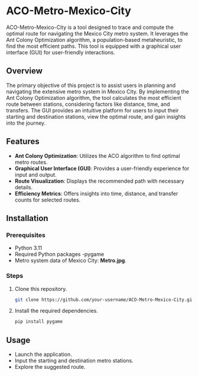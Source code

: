 # ACO-Metro-Mexico-City

ACO-Metro-Mexico-City is a tool designed to trace and compute the optimal route for navigating the Mexico City metro system. It leverages the Ant Colony Optimization algorithm, a population-based metaheuristic, to find the most efficient paths. This tool is equipped with a graphical user interface (GUI) for user-friendly interactions.

## Overview

The primary objective of this project is to assist users in planning and navigating the extensive metro system in Mexico City. By implementing the Ant Colony Optimization algorithm, the tool calculates the most efficient route between stations, considering factors like distance, time, and transfers. The GUI provides an intuitive platform for users to input their starting and destination stations, view the optimal route, and gain insights into the journey.

## Features

- **Ant Colony Optimization**: Utilizes the ACO algorithm to find optimal metro routes.
- **Graphical User Interface (GUI)**: Provides a user-friendly experience for input and output.
- **Route Visualization**: Displays the recommended path with necessary details.
- **Efficiency Metrics**: Offers insights into time, distance, and transfer counts for selected routes.

## Installation

### Prerequisites

- Python 3.11
- Required Python packages
    -pygame
- Metro system data of Mexico City: **Metro.jpg**.

### Steps

1. Clone this repository.
    ```bash
    git clone https://github.com/your-username/ACO-Metro-Mexico-City.git
    ```
2. Install the required dependencies.
    ```bash
    pip install pygame
    ```

## Usage

- Launch the application.
- Input the starting and destination metro stations.
- Explore the suggested route.
